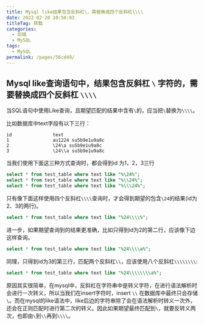 ```yaml
---
title: Mysql like结果包含反斜杠\，需替换成四个反斜杠\\\\
date: 2022-02-20 10:50:03
titleTag: 转载
categories: 
  - 后端
  - MySQL
tags: 
  - MySQL
permalink: /pages/56cd49/
---
```


## Mysql like查询语句中，结果包含反斜杠 `\` 字符的，需要替换成四个反斜杠 `\\\\`

当SQL语句中使用Like查询，且期望匹配的结果中含有`\`的，应当把`\`替换为`\\\\`。

比如数据库中text字段有以下三行：

```
id               text
1                au1224 su5b9e1u9a8c
2                \24\a su5b9e1u9a8c
3                \24\\a su5b9e1u9a8c
```

当我们使用下面这三种方式查询时，都会得到id 为1，2，3三行

```sql
select * from test_table where text like "%\24%";
select * from test_table where text like "%\\24%";
select * from test_table where text like "%\\\24%";
```

只有像下面这样使用四个反斜杠`\\\\`查询时，才会得到期望的包含`\24`的结果(id为2、3的两行)。

```sql
select * from test_table where text like "%24\\\\%";
```

进一步，如果期望查询到的结果更准确，比如只得到id为2的第二行，应该像下边这样查询。

```sql
select * from test_table where text like "%24\\\\a%";
```

同理，只得到id为3的第三行，匹配两个反斜杠`\\`，应该使用八个反斜杠`\\\\\\\\`:

```sql
select * from test_table where text like "%24\\\\\\\\a%";
```

原因其实很简单，在mysql中，反斜杠在字符串中是转义字符，在进行语法解析时会进行一次转义，所以当我们在insert字符时，insert `\\` 在数据库中最终只会存储`\`。而在mysql的like语法中，like后边的字符串除了会在语法解析时转义一次外，还会在正则匹配时进行第二次的转义。因此如果期望最终匹配到`\`，就要反转义两次，也即由`\`到`\\`再到`\\\\`。